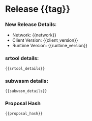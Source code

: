 Release {{tag}}
===

### New Release Details:

- Network: {{network}}
- Client Version: {{client_version}}
- Runtime Version: {{runtime_version}}

### srtool details:

```
{{srtool_details}}
```

### subwasm details:

```
{{subwasm_details}}
```

### Proposal Hash

```
{{proposal_hash}}
```
